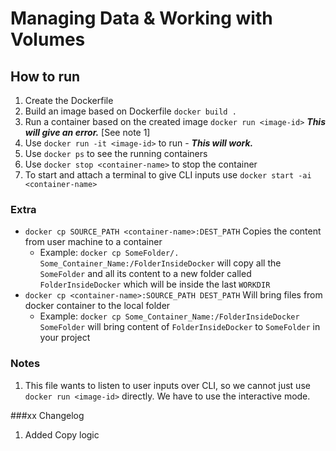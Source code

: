 # Managing Data & Working with Volumes

## How to run

1. Create the Dockerfile
2. Build an image based on Dockerfile `docker build .`
3. Run a container based on the created image `docker run <image-id>` **_This will give an error._** [See note 1]
4. Use `docker run -it <image-id>` to run - **_This will work._**
5. Use `docker ps` to see the running containers
6. Use `docker stop <container-name>` to stop the container
7. To start and attach a terminal to give CLI inputs use `docker start -ai <container-name>`

### Extra

- `docker cp SOURCE_PATH <container-name>:DEST_PATH` Copies the content from user machine to a container
  - Example: `docker cp SomeFolder/. Some_Container_Name:/FolderInsideDocker` will copy all the `SomeFolder` and all its content to a new folder called `FolderInsideDocker` which will be inside the last `WORKDIR`
- `docker cp <container-name>:SOURCE_PATH DEST_PATH` Will bring files from docker container to the local folder
  - Example: `docker cp Some_Container_Name:/FolderInsideDocker SomeFolder` will bring content of `FolderInsideDocker` to `SomeFolder` in your project

### Notes

1. This file wants to listen to user inputs over CLI, so we cannot just use `docker run <image-id>` directly. We have to use the interactive mode.

###xx Changelog

1. Added Copy logic
